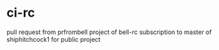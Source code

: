 # ci-rc

pull request from prfrombell project of bell-rc subscription to master of shiphitchcock1 for public project
